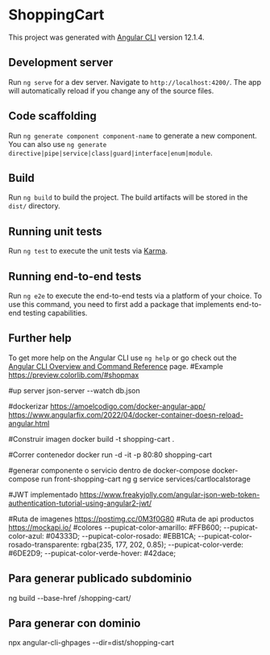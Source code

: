 # ShoppingCart

This project was generated with [Angular CLI](https://github.com/angular/angular-cli) version 12.1.4.

## Development server

Run `ng serve` for a dev server. Navigate to `http://localhost:4200/`. The app will automatically reload if you change any of the source files.

## Code scaffolding

Run `ng generate component component-name` to generate a new component. You can also use `ng generate directive|pipe|service|class|guard|interface|enum|module`.

## Build

Run `ng build` to build the project. The build artifacts will be stored in the `dist/` directory.

## Running unit tests

Run `ng test` to execute the unit tests via [Karma](https://karma-runner.github.io).

## Running end-to-end tests

Run `ng e2e` to execute the end-to-end tests via a platform of your choice. To use this command, you need to first add a package that implements end-to-end testing capabilities.

## Further help

To get more help on the Angular CLI use `ng help` or go check out the [Angular CLI Overview and Command Reference](https://angular.io/cli) page.
#Example
https://preview.colorlib.com/#shopmax

#up server
json-server --watch db.json

#dockerizar
https://amoelcodigo.com/docker-angular-app/
https://www.angularfix.com/2022/04/docker-container-doesn-reload-angular.html

#Construir imagen
docker build -t shopping-cart .

#Correr contenedor
docker run -d -it -p 80:80 shopping-cart

#generar componente o servicio dentro de docker-compose
docker-compose run front-shopping-cart ng g service services/cartlocalstorage 

#JWT implementado
https://www.freakyjolly.com/angular-json-web-token-authentication-tutorial-using-angular2-jwt/


#Ruta de imagenes
https://postimg.cc/0M3f0G80
#Ruta de api productos
https://mockapi.io/
#colores
--pupicat-color-amarillo: #FFB600;
--pupicat-color-azul: #04333D;
--pupicat-color-rosado: #EBB1CA;
--pupicat-color-rosado-transparente: rgba(235, 177, 202, 0.85);
--pupicat-color-verde: #6DE2D9;
--pupicat-color-verde-hover: #42dace;

## Para generar publicado  subdominio
ng build --base-href /shopping-cart/
## Para generar con dominio
npx angular-cli-ghpages --dir=dist/shopping-cart